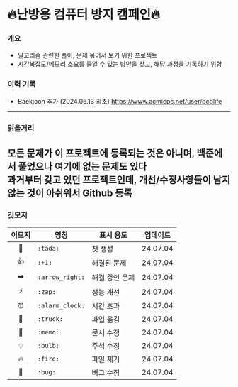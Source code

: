# 🔥난방용 컴퓨터 방지 캠페인🔥
### 개요
- 알고리즘 관련한 풀이, 문제 묶어서 보기 위한 프로젝트
- 시간복잡도/메모리 소요를 줄일 수 있는 방안을 찾고, 해당 과정을 기록하기 위함

### 이력 기록
- Baekjoon 추가 (2024.06.13 최초) https://www.acmicpc.net/user/bcdlife
---
### 읽을거리
모든 문제가 이 프로젝트에 등록되는 것은 아니며, 백준에서 풀었으나 여기에 없는 문제도 있다  
과거부터 갖고 있던 프로젝트인데, 개선/수정사항들이 남지 않는 것이 아쉬워서 Github 등록  
---
### 깃모지
| 이모지 | 명칭              | 표시 용도    | 업데이트     |
|:---:|-----------------|----------|----------|
| 🎉  | `:tada:`        | 첫 생성     | 24.07.04 |
| 👍  | `:+1:`          | 해결된 문제   | 24.07.04 |
| ➡️  | `:arrow_right:` | 해결 중인 문제 | 24.07.04 |
| ⚡️  | `:zap:`         | 성능 개선    | 24.07.04 |
| ⏰️  | `:alarm_clock:` | 시간 초과    | 24.07.04 |
| 🚚  | `:truck:`       | 파일 옮김    | 24.07.04 |
| 📝  | `:memo:`        | 문서 수정    | 24.07.04 |
| 💡  | `:bulb:`        | 주석 수정    | 24.07.04 |
| 🔥  | `:fire:`        | 파일 제거    | 24.07.04 |
| 🐛  | `:bug:`         | 버그 수정    | 24.07.04 |
